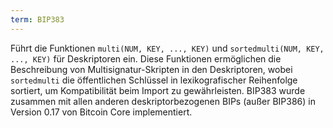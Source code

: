```yaml
---
term: BIP383
---
```


Führt die Funktionen `multi(NUM, KEY, ..., KEY)` und `sortedmulti(NUM, KEY, ..., KEY)` für Deskriptoren ein. Diese Funktionen ermöglichen die Beschreibung von Multisignatur-Skripten in den Deskriptoren, wobei `sortedmulti` die öffentlichen Schlüssel in lexikografischer Reihenfolge sortiert, um Kompatibilität beim Import zu gewährleisten. BIP383 wurde zusammen mit allen anderen deskriptorbezogenen BIPs (außer BIP386) in Version 0.17 von Bitcoin Core implementiert.